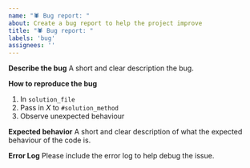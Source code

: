 ```yaml
---
name: "🕷️ Bug report: "
about: Create a bug report to help the project improve
title: "🕷️ Bug report: "
labels: 'bug'
assignees: ''
---
```


**Describe the bug**
A short and clear description the bug.

**How to reproduce the bug**
1. In `solution_file`
2. Pass in *X* to `#solution_method`
3. Observe unexpected behaviour

**Expected behavior**
A short and clear description of what the expected behaviour of the code is.

**Error Log**
Please include the error log to help debug the issue.
